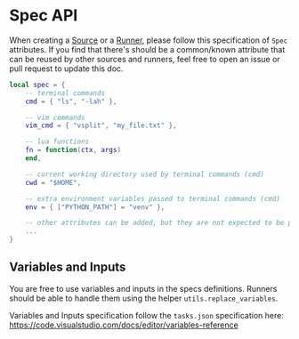# Spec API

When creating a [Source](./source.md) or a [Runner](./runner.md), please follow this specification of `Spec` attributes. If you find that there's should be a common/known attribute that can be reused by other sources and runners, feel free to open an issue or pull request to update this doc.

```lua
local spec = {
    -- terminal commands
    cmd = { "ls", "-lah" },

    -- vim commands
    vim_cmd = { "vsplit", "my_file.txt" },

    -- lua functions
    fn = function(ctx, args)
    end,

    -- current working directory used by terminal commands (cmd)
    cwd = "$HOME",

    -- extra environment variables passed to terminal commands (cmd)
    env = { ["PYTHON_PATH"] = "venv" },

    -- other attributes can be added, but they are not expected to be present
    ...
}
```

## Variables and Inputs

You are free to use variables and inputs in the specs definitions. Runners should be able to handle them using the helper `utils.replace_variables`.

Variables and Inputs specification follow the `tasks.json` specification here: https://code.visualstudio.com/docs/editor/variables-reference

